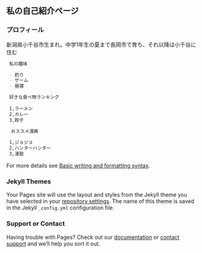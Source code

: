 ## 私の自己紹介ページ 

### プロフィール ###

新潟県小千谷市生まれ。中学1年生の夏まで長岡市で育ち、それ以降は小千谷に住む

```markdown
 私の趣味 

 - 釣り
 - ゲーム
 - 昼寝

 好きな食べ物ランキング
 
 1,ラーメン
 2,カレー
 3,餃子

　おススメ漫画
 
 1,ジョジョ
 2,ハンターハンター
 3,漢塾
```

For more details see [Basic writing and formatting syntax](https://docs.github.com/en/github/writing-on-github/getting-started-with-writing-and-formatting-on-github/basic-writing-and-formatting-syntax).

### Jekyll Themes

Your Pages site will use the layout and styles from the Jekyll theme you have selected in your [repository settings](https://github.com/Abekatsuki123/shugyou/settings/pages). The name of this theme is saved in the Jekyll `_config.yml` configuration file.

### Support or Contact

Having trouble with Pages? Check out our [documentation](https://docs.github.com/categories/github-pages-basics/) or [contact support](https://support.github.com/contact) and we’ll help you sort it out.
